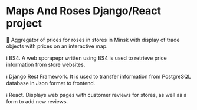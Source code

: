 
# Maps And Roses Django/React project

💬 Aggregator of prices for roses in stores in Minsk with display of trade objects with prices on an interactive map.

ℹ️ BS4.
A web spcrapepr written using BS4 is used to retrieve price information from store websites.

ℹ️ Django Rest Framework. It is used to transfer information from PostgreSQL database in Json format to frontend.

ℹ️ React. Displays web pages with customer reviews for stores, as well as a form to add new reviews.


